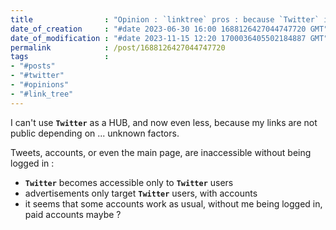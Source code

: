 ```yaml
---
title                : "Opinion : `linktree` pros : because `Twitter` is closing on itself"
date_of_creation     : "#date 2023-06-30 16:00 1688126427044747720 GMT"
date_of_modification : "#date 2023-11-15 12:20 1700036405502184887 GMT"
permalink            : /post/1688126427044747720
tags                 :
- "#posts"
- "#twitter"
- "#opinions"
- "#link_tree"
---
```


I can't use __`Twitter`__ as a HUB, and now even less, because my links are not public depending on ... unknown factors.

Tweets, accounts, or even the main page, are inaccessible without being logged in :
- __`Twitter`__ becomes accessible only to __`Twitter`__ users
- advertisements only target __`Twitter`__ users, with accounts
- it seems that some accounts work as usual, without me being logged in, paid accounts maybe ?

